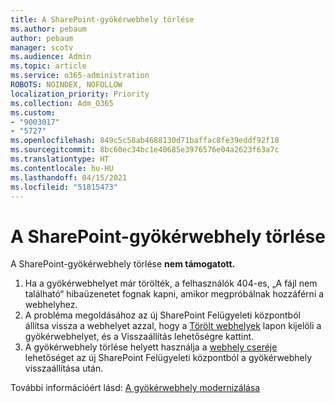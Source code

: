 ```yaml
---
title: A SharePoint-gyökérwebhely törlése
ms.author: pebaum
author: pebaum
manager: scotv
ms.audience: Admin
ms.topic: article
ms.service: o365-administration
ROBOTS: NOINDEX, NOFOLLOW
localization_priority: Priority
ms.collection: Adm_O365
ms.custom:
- "9003017"
- "5727"
ms.openlocfilehash: 849c5c58ab4688130d71baffac8fe39eddf92f18
ms.sourcegitcommit: 8bc60ec34bc1e40685e3976576e04a2623f63a7c
ms.translationtype: HT
ms.contentlocale: hu-HU
ms.lasthandoff: 04/15/2021
ms.locfileid: "51815473"
---
```

# <a name="delete-the-sharepoint-root-site"></a>A SharePoint-gyökérwebhely törlése

A SharePoint-gyökérwebhely törlése **nem támogatott.**

1.  Ha a gyökérwebhelyet már törölték, a felhasználók 404-es, „A fájl nem található“ hibaüzenetet fognak kapni, amikor megpróbálnak hozzáférni a webhelyhez.
2.  A probléma megoldásához az új SharePoint Felügyeleti központból állítsa vissza a webhelyet azzal, hogy a [Törölt webhelyek](https://admin.microsoft.com/sharepoint?page=recycleBin&modern=true) lapon kijelöli a gyökérwebhelyet, és a Visszaállítás lehetőségre kattint.
3.  A gyökérwebhely törlése helyett használja a [webhely cseréje](https://docs.microsoft.com/sharepoint/modern-root-site#replace-your-root-site) lehetőséget az új SharePoint Felügyeleti központból a gyökérwebhely visszaállítása után.

További információért lásd: [A gyökérwebhely modernizálása](https://docs.microsoft.com/sharepoint/modern-root-site)